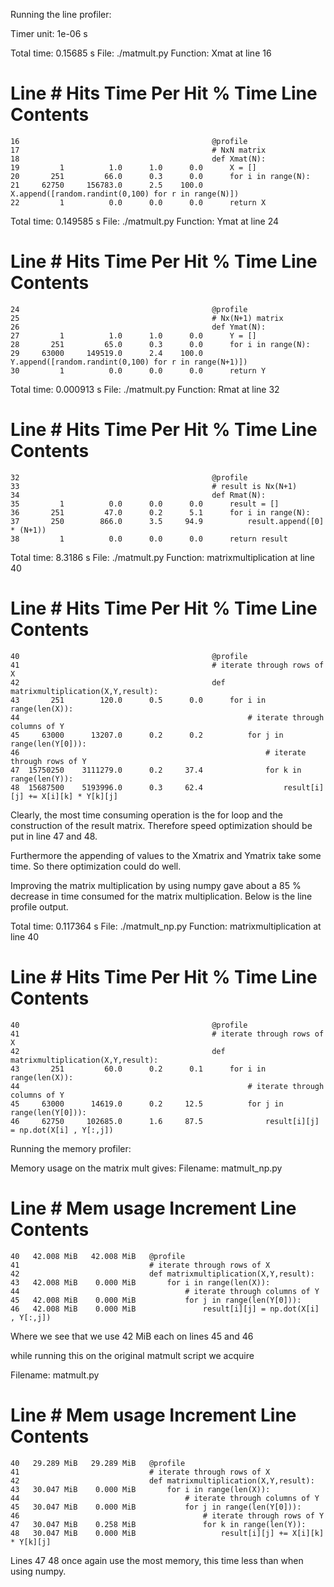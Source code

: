 Running the line profiler:

Timer unit: 1e-06 s

Total time: 0.15685 s
File: ./matmult.py
Function: Xmat at line 16

Line #      Hits         Time  Per Hit   % Time  Line Contents
==============================================================
    16                                           @profile
    17                                           # NxN matrix
    18                                           def Xmat(N):
    19         1          1.0      1.0      0.0      X = []
    20       251         66.0      0.3      0.0      for i in range(N):
    21     62750     156783.0      2.5    100.0          X.append([random.randint(0,100) for r in range(N)])
    22         1          0.0      0.0      0.0      return X

Total time: 0.149585 s
File: ./matmult.py
Function: Ymat at line 24

Line #      Hits         Time  Per Hit   % Time  Line Contents
==============================================================
    24                                           @profile
    25                                           # Nx(N+1) matrix
    26                                           def Ymat(N):    
    27         1          1.0      1.0      0.0      Y = []
    28       251         65.0      0.3      0.0      for i in range(N):
    29     63000     149519.0      2.4    100.0          Y.append([random.randint(0,100) for r in range(N+1)])
    30         1          0.0      0.0      0.0      return Y

Total time: 0.000913 s
File: ./matmult.py
Function: Rmat at line 32

Line #      Hits         Time  Per Hit   % Time  Line Contents
==============================================================
    32                                           @profile
    33                                           # result is Nx(N+1)
    34                                           def Rmat(N):
    35         1          0.0      0.0      0.0      result = []
    36       251         47.0      0.2      5.1      for i in range(N):
    37       250        866.0      3.5     94.9          result.append([0] * (N+1))
    38         1          0.0      0.0      0.0      return result

Total time: 8.3186 s
File: ./matmult.py
Function: matrixmultiplication at line 40

Line #      Hits         Time  Per Hit   % Time  Line Contents
==============================================================
    40                                           @profile
    41                                           # iterate through rows of X
    42                                           def matrixmultiplication(X,Y,result):
    43       251        120.0      0.5      0.0      for i in range(len(X)):
    44                                                   # iterate through columns of Y
    45     63000      13207.0      0.2      0.2          for j in range(len(Y[0])):
    46                                                       # iterate through rows of Y
    47  15750250    3111279.0      0.2     37.4              for k in range(len(Y)):
    48  15687500    5193996.0      0.3     62.4                  result[i][j] += X[i][k] * Y[k][j]


Clearly, the most time consuming operation is the for loop and the construction of the result matrix.
Therefore speed optimization should be put in line 47 and 48.

Furthermore the appending of values to the Xmatrix and Ymatrix take some time. So there optimization could do well.


Improving the matrix multiplication by using numpy gave about a 85 % decrease in time consumed for the matrix multiplication. Below is the line profile output.

Total time: 0.117364 s
File: ./matmult_np.py
Function: matrixmultiplication at line 40

Line #      Hits         Time  Per Hit   % Time  Line Contents
==============================================================
    40                                           @profile
    41                                           # iterate through rows of X
    42                                           def matrixmultiplication(X,Y,result):
    43       251         60.0      0.2      0.1      for i in range(len(X)):
    44                                                   # iterate through columns of Y
    45     63000      14619.0      0.2     12.5          for j in range(len(Y[0])):
    46     62750     102685.0      1.6     87.5              result[i][j] = np.dot(X[i] , Y[:,j])


Running the memory profiler:

Memory usage on the matrix mult gives:
Filename: matmult_np.py

Line #    Mem usage    Increment   Line Contents
================================================
    40   42.008 MiB   42.008 MiB   @profile
    41                             # iterate through rows of X
    42                             def matrixmultiplication(X,Y,result):
    43   42.008 MiB    0.000 MiB       for i in range(len(X)):
    44                                     # iterate through columns of Y
    45   42.008 MiB    0.000 MiB           for j in range(len(Y[0])):
    46   42.008 MiB    0.000 MiB               result[i][j] = np.dot(X[i] , Y[:,j])

Where we see that we use 42 MiB each on lines 45 and 46

while running this on the original matmult script we acquire

Filename: matmult.py

Line #    Mem usage    Increment   Line Contents
================================================
    40   29.289 MiB   29.289 MiB   @profile
    41                             # iterate through rows of X
    42                             def matrixmultiplication(X,Y,result):
    43   30.047 MiB    0.000 MiB       for i in range(len(X)):
    44                                     # iterate through columns of Y
    45   30.047 MiB    0.000 MiB           for j in range(len(Y[0])):
    46                                         # iterate through rows of Y
    47   30.047 MiB    0.258 MiB               for k in range(len(Y)):
    48   30.047 MiB    0.000 MiB                   result[i][j] += X[i][k] * Y[k][j]

Lines 47 48 once again use the most memory, this time less than when using numpy.
